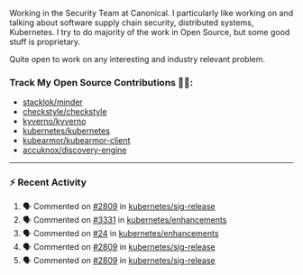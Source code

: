 Working in the Security Team at Canonical. I particularly like working on and talking about software supply chain security, distributed systems, Kubernetes. I try to do majority of the work in Open Source, but some good stuff is proprietary.

Quite open to work on any interesting and industry relevant problem. 

### Track My Open Source Contributions 👨‍💻: 
 - [stacklok/minder](https://github.com/stacklok/minder/pulls?q=is%3Apr+author%3AVyom-Yadav+is%3Amerged+)
 - [checkstyle/checkstyle](https://github.com/checkstyle/checkstyle/pulls?q=is%3Apr+author%3AVyom-Yadav+is%3Amerged+)
 - [kyverno/kyverno](https://github.com/kyverno/kyverno/pulls?q=is%3Apr+author%3AVyom-Yadav+is%3Amerged+)
 - [kubernetes/kubernetes](https://github.com/kubernetes/kubernetes/issues?q=is%3Aissue+author%3AVyom-Yadav)
 - [kubearmor/kubearmor-client](https://github.com/kubearmor/kubearmor-client/pulls?q=is%3Amerged+is%3Apr+author%3AVyom-Yadav+)
 - [accuknox/discovery-engine](https://github.com/accuknox/discovery-engine/pulls?q=is%3Amerged+is%3Apr+author%3AVyom-Yadav+)
---

### :zap: Recent Activity

<!--START_SECTION:activity-->
1. 🗣 Commented on [#2809](https://github.com/kubernetes/sig-release/pull/2809#issuecomment-3067959666) in [kubernetes/sig-release](https://github.com/kubernetes/sig-release)
2. 🗣 Commented on [#3331](https://github.com/kubernetes/enhancements/issues/3331#issuecomment-3067038266) in [kubernetes/enhancements](https://github.com/kubernetes/enhancements)
3. 🗣 Commented on [#24](https://github.com/kubernetes/enhancements/issues/24#issuecomment-3067033280) in [kubernetes/enhancements](https://github.com/kubernetes/enhancements)
4. 🗣 Commented on [#2809](https://github.com/kubernetes/sig-release/pull/2809#issuecomment-3067027674) in [kubernetes/sig-release](https://github.com/kubernetes/sig-release)
5. 🗣 Commented on [#2809](https://github.com/kubernetes/sig-release/pull/2809#issuecomment-3066935689) in [kubernetes/sig-release](https://github.com/kubernetes/sig-release)
<!--END_SECTION:activity-->
